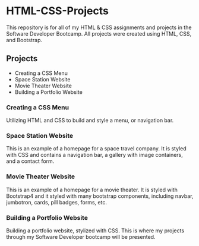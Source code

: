 # HTML-CSS-Projects
This repository is for all of my HTML & CSS assignments and projects in the Software Developer Bootcamp. All projects were created using HTML, CSS, and Bootstrap.

## Projects
  - Creating a CSS Menu
  - Space Station Website
  - Movie Theater Website
  - Building a Portfolio Website
 
### Creating a CSS Menu
Utilizing HTML and CSS to build and style a menu, or navigation bar.

### Space Station Website
This is an example of a homepage for a space travel company. It is styled with CSS and contains a navigation bar, a gallery with image containers, and a contact form.

### Movie Theater Website
This is an example of a homepage for a movie theater. It is styled with Bootstrap4 and it styled with many bootstrap components, including navbar, jumbotron, cards, pill badges, forms, etc.

### Building a Portfolio Website
Building a portfolio website, stylized with CSS. This is where my projects through my Software Developer bootcamp will be presented.
